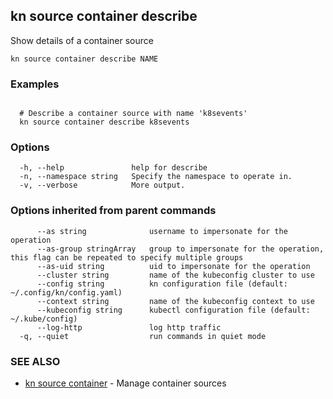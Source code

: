 ## kn source container describe

Show details of a container source

```
kn source container describe NAME
```

### Examples

```

  # Describe a container source with name 'k8sevents'
  kn source container describe k8sevents
```

### Options

```
  -h, --help               help for describe
  -n, --namespace string   Specify the namespace to operate in.
  -v, --verbose            More output.
```

### Options inherited from parent commands

```
      --as string              username to impersonate for the operation
      --as-group stringArray   group to impersonate for the operation, this flag can be repeated to specify multiple groups
      --as-uid string          uid to impersonate for the operation
      --cluster string         name of the kubeconfig cluster to use
      --config string          kn configuration file (default: ~/.config/kn/config.yaml)
      --context string         name of the kubeconfig context to use
      --kubeconfig string      kubectl configuration file (default: ~/.kube/config)
      --log-http               log http traffic
  -q, --quiet                  run commands in quiet mode
```

### SEE ALSO

* [kn source container](kn_source_container.md)	 - Manage container sources

